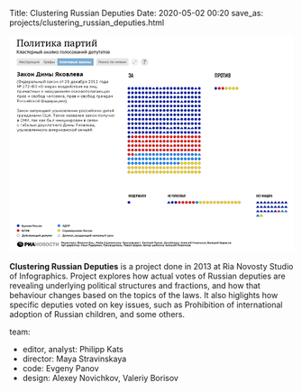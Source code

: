 Title: Clustering Russian Deputies
Date: 2020-05-02 00:20
save_as: projects/clustering_russian_deputies.html

![screenshot](../static/vis-gosduma-cluster.png)

**Clustering Russian Deputies** is a project done in 2013 at Ria Novosty Studio of Infographics. Project explores how actual votes of Russian deputies are revealing underlying political structures and fractions, and how that behaviour changes based on the topics of the laws. It also higlights how specific deputies voted on key issues, such as Prohibition of international adoption of Russian children, and some others.


team: 
- editor, analyst: Philipp Kats
- director: Maya Stravinskaya
- code: Evgeny Panov
- design: Alexey Novichkov, Valeriy Borisov





